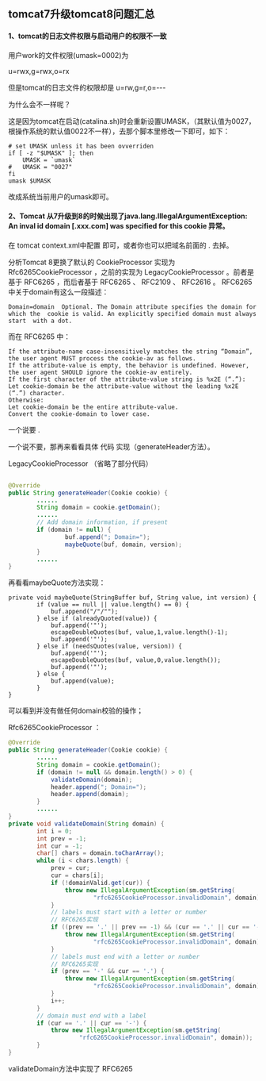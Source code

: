 ## tomcat7升级tomcat8问题汇总

#### 1、tomcat的日志文件权限与启动用户的权限不一致
用户work的文件权限(umask=0002)为

u=rwx,g=rwx,o=rx

但是tomcat的日志文件的权限却是
u=rw,g=r,o=---

为什么会不一样呢？

这是因为tomcat在启动(catalina.sh)时会重新设置UMASK，（其默认值为0027，根操作系统的默认值0022不一样），去那个脚本里修改一下即可，如下：

```shell
# set UMASK unless it has been ovverriden
if [ -z "$UMASK" ]; then 
	UMASK = `umask`
#	UMASK = "0027"
fi
umask $UMASK
```


改成系统当前用户的umask即可。

#### 2、Tomcat 从7升级到8的时候出现了java.lang.IllegalArgumentException: An inval id domain [.xxx.com] was specified for this cookie 异常。

在 tomcat context.xml中配置 <CookieProcessor className="org. apache .tomcat.util.http.LegacyCookieProcessor" /> 即可，或者你也可以把域名前面的 . 去掉。

分析Tomcat 8更换了默认的 CookieProcessor 实现为 Rfc6265CookieProcessor ，之前的实现为 LegacyCookieProcessor 。前者是基于 RFC6265 ，而后者基于 RFC6265 、 RFC2109 、 RFC2616 。
RFC6265 中关于domain有这么一段描述：


```
Domain=domain  Optional. The Domain attribute specifies the domain for which the  cookie is valid. An explicitly specified domain must always start  with a dot.
```

而在 RFC6265 
中：

```
If the attribute-name case-insensitively matches the string “Domain”,  the user agent MUST process the cookie-av as follows.
If the attribute-value is empty, the behavior is undefined. However,  the user agent SHOULD ignore the cookie-av entirely.
If the first character of the attribute-value string is %x2E (“.”):
Let cookie-domain be the attribute-value without the leading %x2E  (“.”) character.
Otherwise:
Let cookie-domain be the entire attribute-value.
Convert the cookie-domain to lower case.
```
一个说要 . 

一个说不要，那再来看看具体 代码 实现（generateHeader方法）。

LegacyCookieProcessor 
（省略了部分代码）

```java

@Override
public String generateHeader(Cookie cookie) {
        ......
        String domain = cookie.getDomain();
        ......
        // Add domain information, if present
        if (domain != null) {
                buf.append("; Domain=");
                maybeQuote(buf, domain, version);
        }
        ......
}
```

再看看maybeQuote方法实现：

```
private void maybeQuote(StringBuffer buf, String value, int version) {
        if (value == null || value.length() == 0) {
            buf.append("/"/"");
        } else if (alreadyQuoted(value)) {
            buf.append('"');
            escapeDoubleQuotes(buf, value,1,value.length()-1);
            buf.append('"');
        } else if (needsQuotes(value, version)) {
            buf.append('"');
            escapeDoubleQuotes(buf, value,0,value.length());
            buf.append('"');
        } else {
            buf.append(value);
        }
}
```
可以看到并没有做任何domain校验的操作；

Rfc6265CookieProcessor 
：

```java
@Override
public String generateHeader(Cookie cookie) {
        ......
        String domain = cookie.getDomain();
        if (domain != null && domain.length() > 0) {
            validateDomain(domain);
            header.append("; Domain=");
            header.append(domain);
        }
        ......
}
private void validateDomain(String domain) {
        int i = 0;
        int prev = -1;
        int cur = -1;
        char[] chars = domain.toCharArray();
        while (i < chars.length) {
            prev = cur;
            cur = chars[i];
            if (!domainValid.get(cur)) {
                throw new IllegalArgumentException(sm.getString(
                        "rfc6265CookieProcessor.invalidDomain", domain));
            }
            // labels must start with a letter or number
            // RFC6265实现
            if ((prev == '.' || prev == -1) && (cur == '.' || cur == '-')) {
                throw new IllegalArgumentException(sm.getString(
                        "rfc6265CookieProcessor.invalidDomain", domain));
            }
            // labels must end with a letter or number
            // RFC6265实现
            if (prev == '-' && cur == '.') {
                throw new IllegalArgumentException(sm.getString(
                        "rfc6265CookieProcessor.invalidDomain", domain));
            }
            i++;
        }
        // domain must end with a label
        if (cur == '.' || cur == '-') {
            throw new IllegalArgumentException(sm.getString(
                    "rfc6265CookieProcessor.invalidDomain", domain));
        }
}

```
validateDomain方法中实现了 RFC6265 


